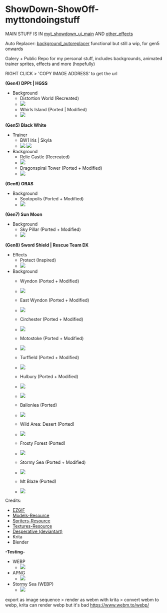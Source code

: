 # ShowDown-ShowOff-myttondoingstuff
MAIN STUFF IS IN [myt_showdown_ui_main](https://github.com/mammal-is-fleshy/ShowdownShow-Off-MyttonCodingStuff/blob/main/myt_showdown_ui_main.css) AND [other_effects](https://github.com/mammal-is-fleshy/ShowdownShow-Off-MyttonCodingStuff/blob/main/other_effects.css)

Auto Replacer: [background_autoreplacer](https://github.com/mammal-is-fleshy/ShowdownShow-Off-MyttonCodingStuff/blob/main/background_autoreplacer.css) functional but still a wip, for gen5 onwards

Galery + Public Repo for my personal stuff, includes backgrounds, animated trainer sprites, effects and more (hopefully)

RIGHT CLICK > 'COPY IMAGE ADDRESS' to get the url

**(Gen4) DPPt | HGSS**
- Background
	- Distortion World (Recreated)
	- ![](https://raw.githubusercontent.com/MyttonYohann/SDSO-Myt-Gallary/main/Background/dpp_distortion_world.gif)		
	- Whirls Island (Ported | Modified)
	- ![](https://raw.githubusercontent.com/MyttonYohann/SDSO-Myt-Gallary/main/Background/hgss_whirls_island.gif)	

**(Gen5) Black White**
- Trainer
	- BW1 Iris | Skyla
	- ![](https://raw.githubusercontent.com/MyttonYohann/SDSO-Myt-Gallary/main/Animated%20Trainer/bw_iris_animated.gif)	 ![](https://raw.githubusercontent.com/MyttonYohann/SDSO-Myt-Gallary/main/Animated%20Trainer/bw_skyla_animated.gif)	
- Background
	- Relic Castle (Recreated)
	- ![](https://raw.githubusercontent.com/MyttonYohann/SDSO-Myt-Gallary/main/Background/bw_relic_castle.gif)
	- Dragonspiral Tower (Ported + Modified)
	- ![](https://raw.githubusercontent.com/MyttonYohann/SDSO-Myt-Gallary/main/Background/bw_dragonspiral_tower.gif)	

**(Gen6) ORAS**
- Background
	- Sootopolis (Ported + Modified)
	- ![](https://raw.githubusercontent.com/MyttonYohann/SDSO-Myt-Gallary/main/Background/oras_sootopolis.gif)	

**(Gen7) Sun Moon**
- Background
	- Sky Pillar (Ported + Modified)
	- ![](https://raw.githubusercontent.com/MyttonYohann/SDSO-Myt-Gallary/main/Background/usum_spear_pillar.gif)	

**(Gen8) Sword Shield | Rescue Team DX**
- Effects
	- Protect (Inspired)
	- ![](https://raw.githubusercontent.com/MyttonYohann/SDSO-Myt-Gallary/main/Effects/protect.gif)	
- Background
	- Wyndon (Ported + Modified)
	- ![](https://raw.githubusercontent.com/MyttonYohann/SDSO-Myt-Gallary/main/Background/swsh_wyndon.gif)	
	- East Wyndon (Ported + Modified)
	- ![](https://raw.githubusercontent.com/MyttonYohann/SDSO-Myt-Gallary/main/Background/swsh_wyndon_east.gif)	
	- Circhester (Ported + Modified)
	- ![](https://raw.githubusercontent.com/MyttonYohann/SDSO-Myt-Gallary/main/Background/swsh_circhester.gif)			
	- Motostoke (Ported + Modified)
	- ![](https://raw.githubusercontent.com/MyttonYohann/SDSO-Myt-Gallary/main/Background/swsh_motostoke.gif)	
	- Turffield (Ported + Modified)
	- ![](https://raw.githubusercontent.com/MyttonYohann/SDSO-Myt-Gallary/main/Background/swsh_turffield.gif)		
	- Hulbury (Ported + Modified)
	- ![](https://raw.githubusercontent.com/MyttonYohann/SDSO-Myt-Gallary/main/Background/swsh_hulbury.gif)	
	- ![](https://raw.githubusercontent.com/MyttonYohann/SDSO-Myt-Gallary/main/Background/swsh_hulbury2.gif)	
	- Ballonlea (Ported)
	- ![](https://raw.githubusercontent.com/MyttonYohann/SDSO-Myt-Gallary/main/Background/swsh_ballonlea.gif)		
	- Wild Area: Desert (Ported)
	- ![](https://raw.githubusercontent.com/MyttonYohann/SDSO-Myt-Gallary/main/Background/swsh_wa_desert.gif)	

	- Frosty Forest (Ported)
	- ![](https://raw.githubusercontent.com/MyttonYohann/SDSO-Myt-Gallary/main/Background/pmd1_frosty_forest.gif)	
	- Stormy Sea (Ported + Modified)
	- ![](https://raw.githubusercontent.com/MyttonYohann/SDSO-Myt-Gallary/main/Background/pmd1_stormy_sea.gif)	
	- Mt Blaze (Ported)
	- ![](https://raw.githubusercontent.com/MyttonYohann/SDSO-Myt-Gallary/main/Background/pmd1_mt_blaze.gif)	

Credits:
- [EZGIF](https://ezgif.com)
- [Models-Resource](https://www.models-resource.com)
- [Spriters-Resource](https://www.spriters-resource.com)
- [Textures-Resource](https://www.textures-resource.com)
- [Desperative (deviantart)](https://www.deviantart.com/desperative/gallery/71870348/pokemon-related)
- Krita
- Blender


**-Testing-**
- WEBP
	- ![](https://raw.githubusercontent.com/MyttonYohann/SDSO-Myt-Gallary/main/Animated%20Trainer/bw_iris_animated.webp)
- APNG
	- ![](https://raw.githubusercontent.com/MyttonYohann/SDSO-Myt-Gallary/main/Animated%20Trainer/bw_iris_apng.png )
- Stormy Sea (WEBP)
	- ![](https://raw.githubusercontent.com/MyttonYohann/SDSO-Myt-Gallary/main/Background/pmd1_stormy_sea.webp)	


export as image sequence > render as webm with krita > convert webm to webp, krita can render webp but it's bad https://www.webm.to/webp/